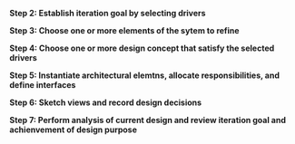 **Step 2: Establish iteration goal by selecting drivers**

**Step 3: Choose one or more elements of the sytem to refine**

**Step 4: Choose one or more design concept that satisfy the selected drivers**

**Step 5: Instantiate architectural elemtns, allocate responsibilities, and define interfaces**

**Step 6: Sketch views and record design decisions**

**Step 7: Perform analysis of current design and review iteration goal and achienvement of design purpose**





















